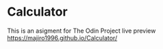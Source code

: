 # Calculator
This is an asigment for The Odin Project
live preview https://majiro1996.github.io/Calculator/

